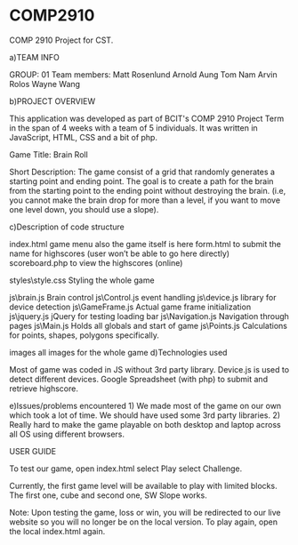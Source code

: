 # COMP2910
COMP 2910 Project for CST.

a)TEAM INFO 

GROUP: 01
Team members:
Matt Rosenlund
Arnold Aung
Tom Nam
Arvin Rolos
Wayne Wang


b)PROJECT OVERVIEW

This application was developed as part of BCIT's COMP 2910 Project Term in the span of 4 weeks with a team of 5 individuals. It was written in JavaScript, HTML, CSS and a bit of php.

Game Title: Brain Roll

Short Description: The game consist of a grid that randomly generates a starting point and ending point. The goal is to create a path for the brain from the starting point to the ending point without destroying the brain. (i.e, you cannot make the brain drop for more than a level, if you want to move one level down, you should use a slope).

c)Description of code structure

index.html		game menu also the game itself is here
form.html		to submit the name for highscores (user won’t be able to go 				here directly)
scoreboard.php		to view the highscores (online)

styles\style.css	Styling the whole game

js\brain.js 		Brain control
js\Control.js		event handling
js\device.js		library for device detection
js\GameFrame.js		Actual game frame initialization
js\jquery.js		jQuery for testing loading bar
js\Navigation.js	Navigation through pages
js\Main.js		Holds all globals and start of game
js\Points.js		Calculations for points, shapes, polygons specifically.

images			all images for the whole game
d)Technologies used

Most of game was coded in JS without 3rd party library.
Device.js is used to detect different devices.
Google Spreadsheet (with php) to submit and retrieve highscore.


e)Issues/problems encountered
	1) We made most of the game on our own which took a lot of time. We should have used some 3rd party libraries.
	2) Really hard to make the game playable on both desktop and laptop across all OS using different browsers. 


USER GUIDE

To test our game,
open index.html
select Play
select Challenge.

Currently, the first game level will be available to play with limited blocks. The first one, cube and second one, SW Slope works. 

Note: Upon testing the game, loss or win, you will be redirected to our live website
so you will no longer be on the local version. To play again, open the local index.html again.
